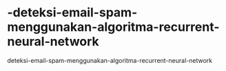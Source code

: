 # -deteksi-email-spam-menggunakan-algoritma-recurrent-neural-network
 deteksi-email-spam-menggunakan-algoritma-recurrent-neural-network
